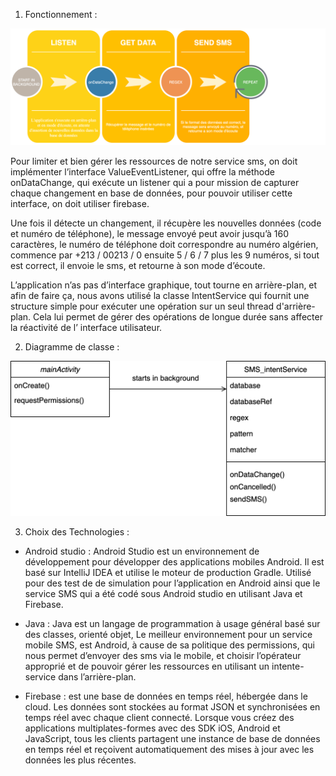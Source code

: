 
1. Fonctionnement : 

![Fonctionnement schéma](https://github.com/AbdelhamidLarachi/rapid_sms/blob/master/fonctionnement.png?raw=true)

Pour limiter et bien gérer les ressources de notre service sms, on doit implémenter l’interface ValueEventListener, qui offre la méthode onDataChange, qui exécute un listener qui a pour mission de capturer chaque changement en base de données, pour pouvoir utiliser cette interface, on doit utiliser firebase. 

Une fois il détecte un changement, il récupère les nouvelles données (code et numéro de téléphone), le message envoyé peut avoir jusqu’à 160 caractères,  le numéro de téléphone doit correspondre au numéro algérien, commence par +213 / 00213 / 0 ensuite 5 / 6 / 7 plus les 9 numéros, si tout est correct, il envoie le sms, et retourne à son mode d’écoute. 

L’application n’as pas d’interface graphique, tout tourne en arrière-plan, et afin de faire ça, nous avons utilisé la classe IntentService qui fournit une structure simple pour exécuter une opération sur un seul thread d'arrière-plan. Cela lui permet de gérer des opérations de longue durée sans affecter la réactivité de l’ interface utilisateur. 

2. Diagramme de classe :

![Diagramme de classe](https://github.com/AbdelhamidLarachi/rapid_sms/blob/master/clasDiagramJavaPNG.png?raw=true)

3. Choix des Technologies :

  - Android studio :
  Android Studio est un environnement de développement pour développer des applications mobiles Android. Il est basé sur IntelliJ IDEA et utilise le moteur de production Gradle. Utilisé pour des test de de simulation pour l’application en Android ainsi que le service SMS qui a été codé sous Android studio en utilisant Java et Firebase.
  
  - Java :
  Java est un langage de programmation à usage général basé sur des classes, orienté objet, Le meilleur environnement pour un service mobile SMS, est Android, à cause de sa politique des permissions, qui nous permet d’envoyer des sms via le mobile, et choisir l’opérateur approprié et de pouvoir gérer les ressources en utilisant un intente-service dans l’arrière-plan.
  
  - Firebase :
  est une base de données en temps réel, hébergée dans le cloud. Les données sont stockées au format JSON et synchronisées en temps réel avec chaque client connecté. Lorsque vous créez des applications multiplates-formes avec des SDK iOS, Android et JavaScript, tous les clients partagent une instance de base de données en temps réel et reçoivent automatiquement des mises à jour avec les données les plus récentes.
